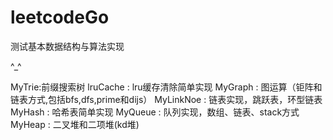 # leetcodeGo

测试基本数据结构与算法实现

^_^

MyTrie:前缀搜索树
lruCache : lru缓存清除简单实现
MyGraph : 图运算（钜阵和链表方式,包括bfs,dfs,prime和dijs）
MyLinkNoe : 链表实现，跳跃表，环型链表
MyHash : 哈希表简单实现
MyQueue : 队列实现，数组、链表、stack方式
MyHeap : 二叉堆和二项堆(kd堆)
